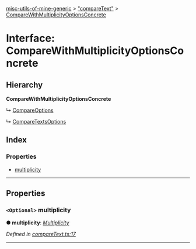 [misc-utils-of-mine-generic](../README.md) > ["compareText"](../modules/_comparetext_.md) > [CompareWithMultiplicityOptionsConcrete](../interfaces/_comparetext_.comparewithmultiplicityoptionsconcrete.md)

# Interface: CompareWithMultiplicityOptionsConcrete

## Hierarchy

**CompareWithMultiplicityOptionsConcrete**

↳  [CompareOptions](_comparetext_.compareoptions.md)

↳  [CompareTextsOptions](_comparetext_.comparetextsoptions.md)

## Index

### Properties

* [multiplicity](_comparetext_.comparewithmultiplicityoptionsconcrete.md#multiplicity)

---

## Properties

<a id="multiplicity"></a>

### `<Optional>` multiplicity

**● multiplicity**: *[Multiplicity](../modules/_comparetext_.md#multiplicity)*

*Defined in [compareText.ts:17](https://github.com/cancerberoSgx/misc-utils-of-mine/blob/6844400/misc-utils-of-mine-generic/src/compareText.ts#L17)*

___

